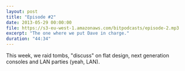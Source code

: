 ```yaml
---
layout: post
title: "Episode #2"
date: 2013-05-29 00:00:00
file: https://s3-eu-west-1.amazonaws.com/bitpodcasts/episode-2.mp3
excerpt: "The one where we put Dave in charge."
duration: "44:34"
---
```


This week, we raid tombs, "discuss" on flat design, next generation consoles and LAN parties (yeah, LAN).
